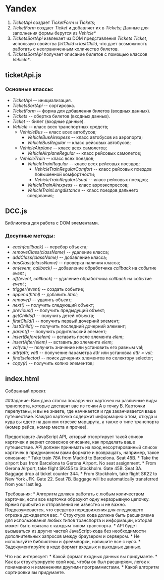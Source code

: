 # Yandex

1. *TicketApi* создает *TicketForm* и *Tickets*;
2. *TicketForm* создает *Ticket* и добавляет их в *Tickets*; Данные для заполнения формы берутся из *Vehicle\**
3. *TicketsSortApi* извлекает из DOM представления *Tickets* *Ticket*, использую свойства *firtChild* и *lastChild*, что дает возможность работать с неограниченным количество билетов.
4. *TicketsSortApi* получает описание билетов с помощью классов *Vehicle\**.

## ticketApi.js
### Основные классы:
* *TicketApi* -- инициализация.
* *TicketsSortApi* -- сортировка.
* *TicketForm* -- форма для добавления билетов (входных данных).
* *Tickets* -- обертка билетов (входных данных).
* *Ticket* -- билет (входные данные).
* *Vehicle* -- класс всех транспортных средств;
	+ *VehicleBus* -- класс всех автобусов;
		* *VehicleBusAirexpess* -- класс автобусов из аэропорта;
		* *VehicleBusRegular* -- класс рейсовых автобусов;
	+ *VehicleAirplane* -- класс всех самолетов;
		* *VehicleAirplaneRegular* -- класс рейсовых самолетов;
	+ *VehicleTrain* -- класс всех поездов;
		* *VehicleTrainRegular* -- класс всех рейсовых поездов;
			+ *VehicleTrainRegularComfort* -- класс рейсовых поездов повышенной комфортности;
			+ *VehicleTrainRegularUsual* -- класс рейсовых поездов;
		* *VehicleTrainAirexpess* -- класс аэроэкспрессов;
		* *VehicleTrainLongdistance* -- класс поездов дальнего следования;

## DCC.js
Библиотека для работа с DOM элементами.
### Досупные методы:
* *each(callback)* -- перебор объекта;
* *removeClass(className)* -- удаление класса;
* *addClass(className)* -- добавление класса;
* *hasClass(className)* -- проверка наличия класса;
* *on(event, callback)* -- добавление обработчика *callback* на событие *event* ;
* *off(event, callback)* -- удаление обработчика *callback* на событие *event* ;
* *trigger(event)* -- создать событие;
* *append(html)* -- добавить *html*;
* *remove()* -- удалить объект;
* *next()* -- получить следующий объект;
* *previous()* -- получить предыдущий объект;
* *getChilds()* -- получить детей объекта;
* *firstChild()* -- получить первый дочерний элемент;
* *lastChild()* -- получить последний дочерний элемент;
* *parent()* -- получить родительский элемент;
* *insertBefore(elem)* -- вставить после элемента *elem*;
* *insertAfter(elem)* -- вставить до элемента *elem*;
* *val(val)* -- получить значение или установить его равным val;
* *attr(attr, val)* -- получение параметра attr или установка *attr = val*;
* *find(selector)* -- поиск дочерних элементов по селектору selector;
* *copy(r)* -- получить копию элементов;

## index.html
Собранный проект.

##Задание:
Вам дана стопка посадочных карточек на различные виды транспорта, которые доставят вас из точки A в точку B. Карточки перепутаны, и вы не знаете, где начинается и где заканчивается ваше путешествие. Каждая карточка содержит информацию о том, откуда и куда вы едете на данном отрезке маршрута, а также о типе транспорта (номер рейса, номер места и прочее). 

Предоставьте JavaScript API, который отсортирует такой список карточек и вернет словесное описание, как проделать ваше путешествие. API должен принимать на вход несортированный список карточек в придуманном вами формате и возвращать, например, такое описание:
	* Take train 78A from Madrid to Barcelona. Seat 45B.
	* Take the airport bus from Barcelona to Gerona Airport. No seat assignment.
	* From Gerona Airport, take flight SK455 to Stockholm. Gate 45B. Seat 3A. Baggage drop at ticket counter 344.
	* From Stockholm, take flight SK22 to New York JFK. Gate 22. Seat 7B. Baggage will be automatically transferred from your last leg.

Требования:
	* Алгоритм должен работать с любым количеством карточек, если все карточки образуют одну неразрывную цепочку. Время прибытия и отправления не известно и не важно. Подразумевается, что средство передвижения для следующего отрезка дожидается вас.
	* Структура кода должна быть расширяема для использования любых типов транспорта и информации, которая может быть связана с каждым типом транспорта.
	* API будет вызываться из других частей JavaScript-кода без необходимости дополнительных запросов между браузером и сервером.
	* Не используйте библиотеки и фреймворки, напишите все с нуля.
	* Задокументируйте в коде формат входных и выходных данных.

Что нас интересует:
	* Какой формат входных данных вы придумаете.
	* Как вы структурируете свой код, чтобы он был расширяем, легок к пониманию и изменениям другими программистами.
	* Какой алгоритм сортировки вы придумаете.